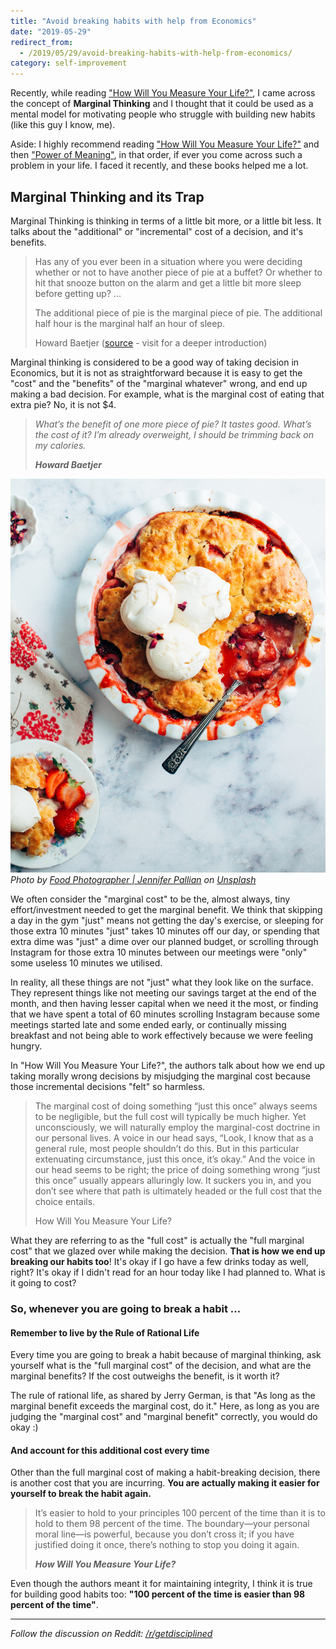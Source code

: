 ```yaml
---
title: "Avoid breaking habits with help from Economics"
date: "2019-05-29"
redirect_from:
  - /2019/05/29/avoid-breaking-habits-with-help-from-economics/
category: self-improvement
---
```


Recently, while reading ["How Will You Measure Your Life?"](https://www.goodreads.com/book/show/13425570-how-will-you-measure-your-life?ac=1&from_search=true), I came across the concept of **Marginal Thinking** and I thought that it could be used as a mental model for motivating people who struggle with building new habits (like this guy I know, me).

Aside: I highly recommend reading ["How Will You Measure Your Life?"](https://www.goodreads.com/book/show/13425570-how-will-you-measure-your-life?ac=1&from_search=true) and then ["Power of Meaning"](https://www.goodreads.com/book/show/30008950-the-power-of-meaning?ac=1&from_search=true), in that order, if ever you come across such a problem in your life. I faced it recently, and these books helped me a lot.

## Marginal Thinking and its Trap

Marginal Thinking is thinking in terms of a little bit more, or a little bit less. It talks about the "additional" or "incremental" cost of a decision, and it's benefits.

> Has any of you ever been in a situation where you were deciding whether or not to have another piece of pie at a buffet? Or whether to hit that snooze button on the alarm and get a little bit more sleep before getting up? ...
>
> The additional piece of pie is the marginal piece of pie. The additional half hour is the marginal half an hour of sleep.
>
> Howard Baetjer ([source](https://www.libertarianism.org/guides/lectures/marginal-thinking) - visit for a deeper introduction)

Marginal thinking is considered to be a good way of taking decision in Economics, but it is not as straightforward because it is easy to get the "cost" and the "benefits" of the "marginal whatever" wrong, and end up making a bad decision. For example, what is the marginal cost of eating that extra pie? No, it is not $4.

> _What’s the benefit of one more piece of pie? It tastes good. What’s the cost of it? I’m already overweight, I should be trimming back on my calories._
>
> **_Howard Baetjer_**

![Tasty looking Pie](./images/cover.jpg)
*Photo by [Food Photographer | Jennifer Pallian](https://unsplash.com/photos/sT5OXh429qk?utm_source=unsplash&utm_medium=referral&utm_content=creditCopyText) on [Unsplash](https://unsplash.com/search/photos/small-pie?utm_source=unsplash&utm_medium=referral&utm_content=creditCopyText)*

We often consider the "marginal cost" to be the, almost always, tiny effort/investment needed to get the marginal benefit. We think that skipping a day in the gym "just" means not getting the day's exercise, or sleeping for those extra 10 minutes "just" takes 10 minutes off our day, or spending that extra dime was "just" a dime over our planned budget, or scrolling through Instagram for those extra 10 minutes between our meetings were "only" some useless 10 minutes we utilised.

In reality, all these things are not "just" what they look like on the surface. They represent things like not meeting our savings target at the end of the month, and then having lesser capital when we need it the most, or finding that we have spent a total of 60 minutes scrolling Instagram because some meetings started late and some ended early, or continually missing breakfast and not being able to work effectively because we were feeling hungry.

In "How Will You Measure Your Life?", the authors talk about how we end up taking morally wrong decisions by misjudging the marginal cost because those incremental decisions "felt" so harmless.

> The marginal cost of doing something “just this once” always seems to be negligible, but the full cost will typically be much higher. Yet unconsciously, we will naturally employ the marginal-cost doctrine in our personal lives. A voice in our head says, “Look, I know that as a general rule, most people shouldn’t do this. But in this particular extenuating circumstance, just this once, it’s okay.” And the voice in our head seems to be right; the price of doing something wrong “just this once” usually appears alluringly low. It suckers you in, and you don’t see where that path is ultimately headed or the full cost that the choice entails.
>
> How Will You Measure Your Life?

What they are referring to as the "full cost" is actually the "full marginal cost" that we glazed over while making the decision. **That is how we end up breaking our habits too**! It's okay if I go have a few drinks today as well, right? It's okay if I didn't read for an hour today like I had planned to. What is it going to cost?

### So, whenever you are going to break a habit ...

#### Remember to live by the Rule of Rational Life

Every time you are going to break a habit because of marginal thinking, ask yourself what is the "full marginal cost" of the decision, and what are the marginal benefits? If the cost outweighs the benefit, is it worth it?

The rule of rational life, as shared by Jerry German, is that "As long as the marginal benefit exceeds the marginal cost, do it." Here, as long as you are judging the "marginal cost" and "marginal benefit" correctly, you would do okay :)

#### And account for this additional cost every time

Other than the full marginal cost of making a habit-breaking decision, there is another cost that you are incurring. **You are actually making it easier for yourself to break the habit again.**

> It’s easier to hold to your principles 100 percent of the time than it is to hold to them 98 percent of the time. The boundary—your personal moral line—is powerful, because you don’t cross it; if you have justified doing it once, there’s nothing to stop you doing it again.
>
> **_How Will You Measure Your Life?_**

Even though the authors meant it for maintaining integrity, I think it is true for building good habits too: **"100 percent of the time is easier than 98 percent of the time"**.

* * *

_Follow the discussion on Reddit:_ [_/r/getdisciplined_](https://www.reddit.com/r/getdisciplined/comments/buu0mo/method_avoid_breaking_habits_because_of_falling/)
